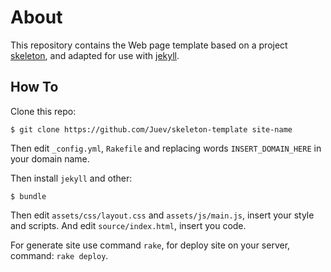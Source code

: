 # About #

This repository contains the Web page template based on a project [skeleton](https://github.com/dhgamache/Skeleton), and adapted for use with [jekyll](https://github.com/mojombo/jekyll).

## How To ##

Clone this repo:
    
    $ git clone https://github.com/Juev/skeleton-template site-name

Then edit `_config.yml`, `Rakefile` and replacing words `INSERT_DOMAIN_HERE` in your domain name.

Then install `jekyll` and other:

    $ bundle

Then edit `assets/css/layout.css` and `assets/js/main.js`, insert your style and scripts. And edit `source/index.html`, insert you code.

For generate site use command `rake`, for deploy site on your server, command: `rake deploy`.